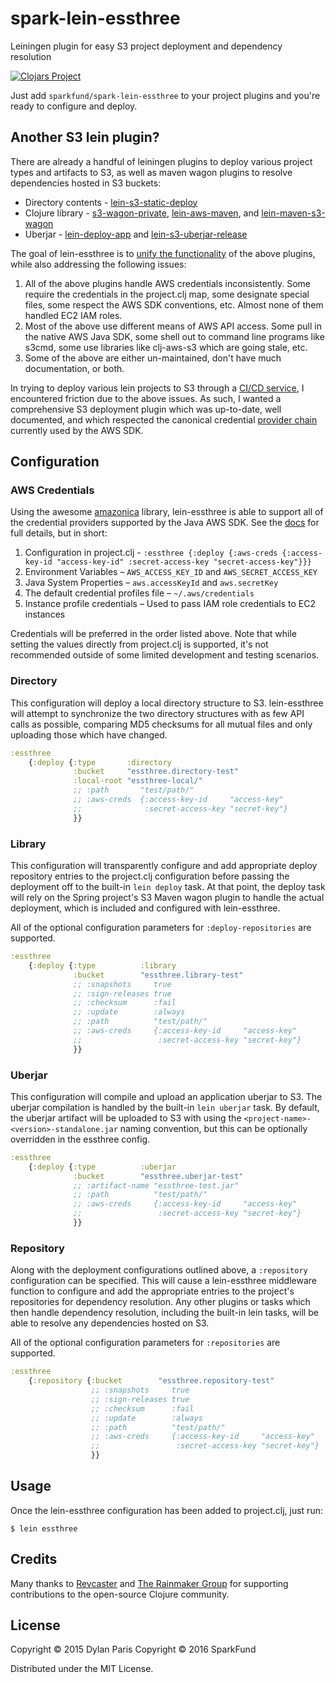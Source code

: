 # spark-lein-essthree

Leiningen plugin for easy S3 project deployment and dependency resolution

[![Clojars Project](http://clojars.org/sparkfund/spark-lein-essthree/latest-version.svg)](http://clojars.org/sparkfund/spark-lein-essthree)

Just add `sparkfund/spark-lein-essthree` to your project plugins and you're ready to
configure and deploy.

## Another S3 lein plugin?

There are already a handful of leiningen plugins to deploy various project types
and artifacts to S3, as well as maven wagon plugins to resolve dependencies
hosted in S3 buckets:

* Directory contents - [lein-s3-static-deploy](https://github.com/ThoughtWorksInc/lein-s3-static-deploy)
* Clojure library - [s3-wagon-private](https://github.com/technomancy/s3-wagon-private), [lein-aws-maven](https://github.com/robertluo/lein-aws-maven), and [lein-maven-s3-wagon](https://github.com/pjstadig/lein-maven-s3-wagon)
* Uberjar - [lein-deploy-app](https://github.com/rplevy/lein-deploy-app) and [lein-s3-uberjar-release](https://github.com/Rafflecopter/lein-s3-uberjar-release)

The goal of lein-essthree is to [unify the functionality](https://xkcd.com/927/)
of the above plugins, while also addressing the following issues:

1. All of the above plugins handle AWS credentials inconsistently. Some require
the credentials in the project.clj map, some designate special files, some
respect the AWS SDK conventions, etc. Almost none of them handled EC2 IAM roles.
2. Most of the above use different means of AWS API access. Some pull in the
native AWS Java SDK, some shell out to command line programs like s3cmd, some
use libraries like clj-aws-s3 which are going stale, etc.
3. Some of the above are either un-maintained, don't have much documentation, or
both.

In trying to deploy various lein projects to S3 through a [CI/CD service](https://circleci.com/),
I encountered friction due to the above issues. As such, I wanted a comprehensive
S3 deployment plugin which was up-to-date, well documented, and which respected
the canonical credential [provider chain](http://docs.aws.amazon.com/AWSSdkDocsJava/latest/DeveloperGuide/credentials.html)
currently used by the AWS SDK.

## Configuration

### AWS Credentials

Using the awesome [amazonica](https://github.com/mcohen01/amazonica) library,
lein-essthree is able to support all of the credential providers supported by
the Java AWS SDK. See the [docs](http://docs.aws.amazon.com/AWSSdkDocsJava/latest/DeveloperGuide/credentials.html)
for full details, but in short:

1. Configuration in project.clj - `:essthree {:deploy {:aws-creds {:access-key-id "access-key-id" :secret-access-key "secret-access-key"}}}`
2. Environment Variables – `AWS_ACCESS_KEY_ID` and `AWS_SECRET_ACCESS_KEY`
3. Java System Properties – `aws.accessKeyId` and `aws.secretKey`
4. The default credential profiles file – `~/.aws/credentials`
5. Instance profile credentials – Used to pass IAM role credentials to EC2 instances

Credentials will be preferred in the order listed above. Note that while setting
the values directly from project.clj is supported, it's not recommended outside
of some limited development and testing scenarios.

### Directory

This configuration will deploy a local directory structure to S3. lein-essthree
will attempt to synchronize the two directory structures with as few API calls
as possible, comparing MD5 checksums for all mutual files and only uploading
those which have changed.

```clojure
:essthree
    {:deploy {:type       :directory
              :bucket     "essthree.directory-test"
              :local-root "essthree-local/"
              ;; :path       "test/path/"
              ;; :aws-creds  {:access-key-id     "access-key"
              ;;              :secret-access-key "secret-key"}
              }}
```

### Library

This configuration will transparently configure and add appropriate deploy
repository entries to the project.clj configuration before passing the
deployment off to the built-in `lein deploy` task. At that point, the deploy
task will rely on the Spring project's S3 Maven wagon plugin to handle the
actual deployment, which is included and configured with lein-essthree.

All of the optional configuration parameters for `:deploy-repositories` are
supported.

```clojure
:essthree
    {:deploy {:type          :library
              :bucket        "essthree.library-test"
              ;; :snapshots     true
              ;; :sign-releases true
              ;; :checksum      :fail
              ;; :update        :always
              ;; :path          "test/path/"
              ;; :aws-creds     {:access-key-id     "access-key"
              ;;                 :secret-access-key "secret-key"}
              }}
```

### Uberjar

This configuration will compile and upload an application uberjar to S3. The
uberjar compilation is handled by the built-in `lein uberjar` task. By default,
the uberjar artifact will be uploaded to S3 with using the
`<project-name>-<version>-standalone.jar` naming convention, but this can be
optionally overridden in the essthree config.

```clojure
:essthree
    {:deploy {:type          :uberjar
              :bucket        "essthree.uberjar-test"
              ;; :artifact-name "essthree-test.jar"
              ;; :path          "test/path/"
              ;; :aws-creds     {:access-key-id     "access-key"
              ;;                 :secret-access-key "secret-key"}
              }}
```

### Repository

Along with the deployment configurations outlined above, a `:repository`
configuration can be specified. This will cause a lein-essthree middleware
function to configure and add the appropriate entries to the project's
repositories for dependency resolution. Any other plugins or tasks which
then handle dependency resolution, including the built-in lein tasks, will
be able to resolve any dependencies hosted on S3.

All of the optional configuration parameters for `:repositories` are
supported.

```clojure
:essthree
    {:repository {:bucket        "essthree.repository-test"
                  ;; :snapshots     true
                  ;; :sign-releases true
                  ;; :checksum      :fail
                  ;; :update        :always
                  ;; :path          "test/path/"
                  ;; :aws-creds     {:access-key-id     "access-key"
                  ;;                 :secret-access-key "secret-key"}
                  }}
```


## Usage

Once the lein-essthree configuration has been added to project.clj, just run:

    $ lein essthree

## Credits

Many thanks to [Revcaster](https://revcaster.com) and [The Rainmaker Group](http://letitrain.com/)
for supporting contributions to the open-source Clojure community.

## License

Copyright © 2015 Dylan Paris
Copyright © 2016 SparkFund

Distributed under the MIT License.
